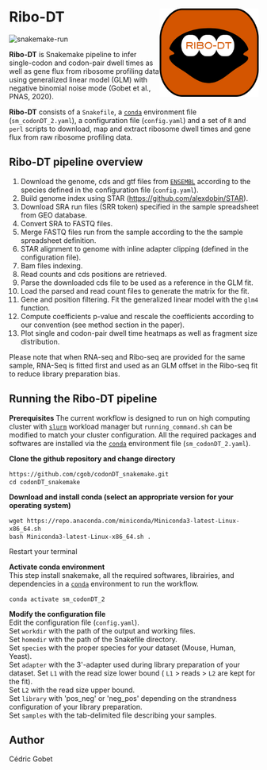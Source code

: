 # Ribo-DT <img src="logo.png" width="200" align="right" />
![snakemake-run](https://github.com/csoneson/ARMOR/workflows/snakemake-run/badge.svg)

**Ribo-DT** is Snakemake pipeline to infer single-codon and codon-pair dwell times as well as gene flux from ribosome profiling data using generalized linear model (GLM) with negative binomial noise mode (Gobet et al., PNAS, 2020).

**Ribo-DT** consists of a `Snakefile`, a [`conda`](https://conda.io/docs/) environment file (`sm_codonDT_2.yaml`), a configuration file (`config.yaml`) and a set of `R` and `perl` scripts to download, map and extract ribosome dwell times and gene flux from raw ribosome profiling data.


## Ribo-DT pipeline overview

1. Download the genome, cds and gtf files from [`ENSEMBL`](https://www.ensembl.org/index.html) according to the species defined in the configuration file (`config.yaml`).  
2. Build genome index using STAR (https://github.com/alexdobin/STAR).
3. Download SRA run files (SRR token) specified in the sample spreadsheet from GEO database.
4. Convert SRA to FASTQ files.
5. Merge FASTQ files run from the sample according to the the sample spreadsheet definition.
6. STAR alignment to genome with inline adapter clipping (defined in the configuration file).
7. Bam files indexing.
8. Read counts and cds positions are retrieved.
9. Parse the downloaded cds file to be used as a reference in the GLM fit.
10. Load the parsed and read count files to generate the matrix for the fit.
11. Gene and position filtering. Fit the generalized linear model with the `glm4` function.
12. Compute coefficients p-value and rescale the coefficients according to our convention (see method section in the paper).
13. Plot single and codon-pair dwell time heatmaps as well as fragment size distribution.

Please note that when RNA-seq and Ribo-seq are provided for the same sample, RNA-Seq is fitted first and used as an GLM offset in the Ribo-seq fit to reduce library preparation bias. 

## Running the Ribo-DT pipeline

**Prerequisites**
The current workflow is designed to run on high computing cluster with [`slurm`](https://slurm.schedmd.com/) workload manager but `running_command.sh` can be modified to match your cluster configuration. All the required packages and softwares are installed via the [`conda`](https://conda.io/docs/) environment file (`sm_codonDT_2.yaml`).

**Clone the github repository and change directory**
```
https://github.com/cgob/codonDT_snakemake.git
cd codonDT_snakemake
```
**Download and install conda (select an appropriate version for your operating system)**
```
wget https://repo.anaconda.com/miniconda/Miniconda3-latest-Linux-x86_64.sh
bash Miniconda3-latest-Linux-x86_64.sh .
```
Restart your terminal

**Activate conda environment**  
This step install snakemake, all the required softwares, librairies, and dependencies in a [`conda`](https://conda.io/docs/) environment to run the workflow.
```
conda activate sm_codonDT_2
```
**Modify the configuration file**  
Edit the configuration file (`config.yaml`).  
Set `workdir` with the path of the output and working files.  
Set `homedir` with the path of the Snakefile directory.  
Set `species` with the proper species for your dataset (Mouse, Human, Yeast).  
Set `adapter` with the 3'-adapter used during library preparation of your dataset.
Set `L1` with the read size lower bound ( `L1` > reads > `L2` are kept for the fit).  
Set `L2` with the read size upper bound.  
Set `library` with 'pos_neg' or 'neg_pos' depending on the strandness configuration of your library preparation.  
Set `samples` with the tab-delimited file describing your samples.
## Author
Cédric Gobet
